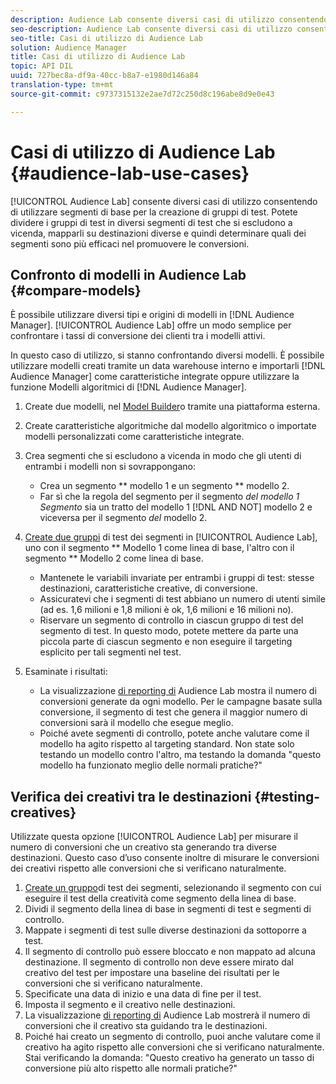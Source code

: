 ```yaml
---
description: Audience Lab consente diversi casi di utilizzo consentendo di utilizzare segmenti di base per la creazione di gruppi di test. Potete dividere i gruppi di test in diversi segmenti di test che si escludono a vicenda, mapparli su destinazioni diverse e quindi determinare quali dei segmenti sono più efficaci nel promuovere le conversioni.
seo-description: Audience Lab consente diversi casi di utilizzo consentendo di utilizzare segmenti di base per la creazione di gruppi di test. Potete dividere i gruppi di test in diversi segmenti di test che si escludono a vicenda, mapparli su destinazioni diverse e quindi determinare quali dei segmenti sono più efficaci nel promuovere le conversioni.
seo-title: Casi di utilizzo di Audience Lab
solution: Audience Manager
title: Casi di utilizzo di Audience Lab
topic: API DIL
uuid: 727bec8a-df9a-40cc-b8a7-e1980d146a84
translation-type: tm+mt
source-git-commit: c9737315132e2ae7d72c250d8c196abe8d9e0e43

---
```



# Casi di utilizzo di Audience Lab {#audience-lab-use-cases}

[!UICONTROL Audience Lab] consente diversi casi di utilizzo consentendo di utilizzare segmenti di base per la creazione di gruppi di test. Potete dividere i gruppi di test in diversi segmenti di test che si escludono a vicenda, mapparli su destinazioni diverse e quindi determinare quali dei segmenti sono più efficaci nel promuovere le conversioni.

## Confronto di modelli in Audience Lab {#compare-models}

È possibile utilizzare diversi tipi e origini di modelli in [!DNL Audience Manager]. [!UICONTROL Audience Lab] offre un modo semplice per confrontare i tassi di conversione dei clienti tra i modelli attivi.

<!-- audience-lab-compare-models.xml -->

In questo caso di utilizzo, si stanno confrontando diversi modelli. È possibile utilizzare modelli creati tramite un data warehouse interno e importarli [!DNL Audience Manager] come caratteristiche [](../../features/traits/create-onboarded-rule-based-traits.md#create-rules-based-or-onboarded-traits) integrate oppure utilizzare la funzione Modelli [](../../features/algorithmic-models/understanding-models.md) algoritmici di [!DNL Audience Manager].

1. Create due modelli, nel [Model Builder](../../features/algorithmic-models/create-model.md)o tramite una piattaforma esterna.
1. Create caratteristiche [](../../features/traits/create-algorithmic-traits.md) algoritmiche dal modello algoritmico o importate modelli personalizzati come caratteristiche integrate.
1. Crea segmenti che si escludono a vicenda in modo che gli utenti di entrambi i modelli non si sovrappongano:

   * Crea un segmento ** modello 1 e un segmento ** modello 2.
   * Far sì che la regola del segmento per il segmento *del modello 1 Segmento* sia un tratto del modello 1 [!DNL AND NOT] modello 2 e viceversa per il segmento *del* modello 2.

1. [Create due gruppi](../../features/audience-lab/audience-lab-manage-test-groups.md#create-test-groups) di test dei segmenti in [!UICONTROL Audience Lab], uno con il segmento ** Modello 1 come linea di base, l'altro con il segmento ** Modello 2 come linea di base.

   * Mantenete le variabili invariate per entrambi i gruppi di test: stesse destinazioni, caratteristiche creative, di conversione.
   * Assicuratevi che i segmenti di test abbiano un numero di utenti simile (ad es. 1,6 milioni e 1,8 milioni è ok, 1,6 milioni e 16 milioni no).
   * Riservare un segmento di controllo in ciascun gruppo di test del segmento di test. In questo modo, potete mettere da parte una piccola parte di ciascun segmento e non eseguire il targeting esplicito per tali segmenti nel test.

1. Esaminate i risultati:

   * La visualizzazione [di reporting di](../../features/audience-lab/audience-lab-reporting-view.md) Audience Lab mostra il numero di conversioni generate da ogni modello. Per le campagne basate sulla conversione, il segmento di test che genera il maggior numero di conversioni sarà il modello che esegue meglio.
   * Poiché avete segmenti di controllo, potete anche valutare come il modello ha agito rispetto al targeting standard. Non state solo testando un modello contro l'altro, ma testando la domanda "questo modello ha funzionato meglio delle normali pratiche?"

## Verifica dei creativi tra le destinazioni {#testing-creatives}

<!-- audience-lab-creatives-across-destinations.xml -->

Utilizzate questa opzione [!UICONTROL Audience Lab] per misurare il numero di conversioni che un creativo sta generando tra diverse destinazioni. Questo caso d’uso consente inoltre di misurare le conversioni dei creativi rispetto alle conversioni che si verificano naturalmente.

1. [Create un gruppo](../../features/audience-lab/audience-lab-manage-test-groups.md#create-test-groups)di test dei segmenti, selezionando il segmento con cui eseguire il test della creatività come segmento della linea di base.
1. Dividi il segmento della linea di base in segmenti di test e segmenti di controllo.
1. Mappate i segmenti di test sulle diverse destinazioni da sottoporre a test.
1. Il segmento di controllo può essere bloccato e non mappato ad alcuna destinazione. Il segmento di controllo non deve essere mirato dal creativo del test per impostare una baseline dei risultati per le conversioni che si verificano naturalmente.
1. Specificate una data di inizio e una data di fine per il test.
1. Imposta il segmento e il creativo nelle destinazioni.
1. La visualizzazione [di reporting di](../../features/audience-lab/audience-lab-reporting-view.md) Audience Lab mostrerà il numero di conversioni che il creativo sta guidando tra le destinazioni.
1. Poiché hai creato un segmento di controllo, puoi anche valutare come il creativo ha agito rispetto alle conversioni che si verificano naturalmente. Stai verificando la domanda: "Questo creativo ha generato un tasso di conversione più alto rispetto alle normali pratiche?"
